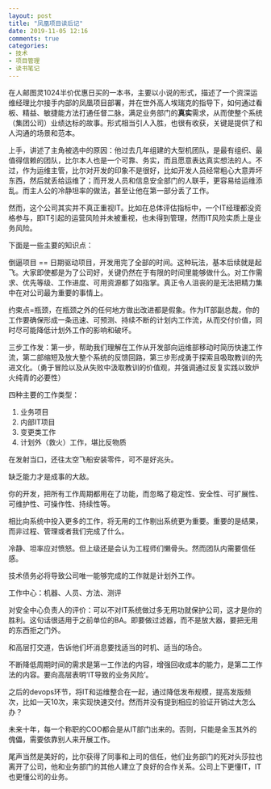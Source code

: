 ```yaml
---
layout: post
title: "凤凰项目读后记"
date: 2019-11-05 12:16
comments: true
categories: 
- 技术
- 项目管理
- 读书笔记
---
```


在人邮图灵1024半价优惠日买的一本书，主要以小说的形式，描述了一个资深运维经理比尔接手内部的凤凰项目部署，并在世外高人埃瑞克的指导下，如何通过看板、精益、敏捷能方法打通任督二脉，满足业务部门的**真实**需求，从而使整个系统（集团公司）业绩达标的故事。形式相当引人入胜，也很有收获，关键是提供了和人沟通的场景和范本。

上手，讲述了主角被选中的原因：他过去几年组建的大型机团队，是最有组织、最值得信赖的团队，比尔本人也是一个可靠、务实，而且愿意表达真实想法的人。不过，作为运维主管，比尔对开发的印象不是很好，比如开发人员经常粗心大意弄坏东西，然后就丢给运维了；而开发人员和信息安全部门的人联手，更容易给运维添乱。而主人公的冷静坦率的做法，甚至让他在第一部分丢了工作。

然而，这个公司其实并不真正重视IT。比如在总体评估指标中，一个IT经理都没资格参与，即IT引起的运营风险并未被重视，也未得到管理，然而IT风险实质上是业务风险。

下面是一些主要的知识点：

倒逼项目 == 日期驱动项目，开发用完了全部的时间。这种玩法，基本后续就是起飞。大家即使都是为了公司好，关键仍然在于有限的时间里能够做什么。对工作需求、优先等级、工作进度、可用资源都了如指掌。真正令人沮丧的是无法把精力集中在对公司最为重要的事情上。

约束点=瓶颈，在瓶颈之外的任何地方做出改进都是假象。作为IT部副总裁，你的工作要确保形成一条迅速、可预测、持续不断的计划内工作流，从而交付价值，同时尽可能降低计划外工作的影响和破坏。

三步工作发：第一步，帮助我们理解在工作从开发部向运维部移动时简历快速工作流，第二部缩短及放大整个系统的反馈回路，第三步形成勇于探索且吸取教训的先进文化。（勇于冒险以及从失败中汲取教训的价值观，并强调通过反复实践以致炉火纯青的必要性）

四种主要的工作类型：  
1. 业务项目  
2. 内部IT项目  
3. 变更类工作  
4. 计划外（救火）工作，堪比反物质  

在发射当口，还往太空飞船安装零件，可不是好兆头。

缺乏能力才是成事的大敌。  

你的开发，把所有工作周期都用在了功能，而忽略了稳定性、安全性、可扩展性、可维护性、可操作性、持续性等。

相比向系统中投入更多的工作，将无用的工作剔出系统更为重要。重要的是结果，而非过程、管理或者我们完成了什么。

冷静、坦率应对愤怒。但上级还是会认为工程师们懒骨头。然而团队内需要信任感。

技术债务必将导致公司唯一能够完成的工作就是计划外工作。

工作中心：机器、人员、方法、测评  

对安全中心负责人的评价：可以不对IT系统做过多无用功就保护公司，这才是你的胜利。这句话很适用于之前单位的BA。即要做过滤器，而不是放大器，要把无用的东西拒之门外。

和高层打交道，告诉他们坏消息要找适当的时机、适当的场合。

不断降低周期时间的需求是第一工作法的内容，增强回收成本的能力，是第二工作法的内容。要向高层表明‘IT导致的业务风险’。

之后的devops环节，将IT和运维整合在一起，通过降低发布规模，提高发版频次，比如一天10次，来实现快速交付。然而并没有提到相应的验证开销过大怎么办？

未来十年，每一个称职的COO都会是从IT部门出来的。否则，只能是金玉其外的傀儡，需要依靠别人来开展工作。

尾声当然是美好的，比尔获得了同事和上司的信任，他们业务部门的死对头莎拉也离开了公司，他和业务部门的其他人建立了良好的合作关系。公司上下更懂IT，IT也更懂公司的业务。